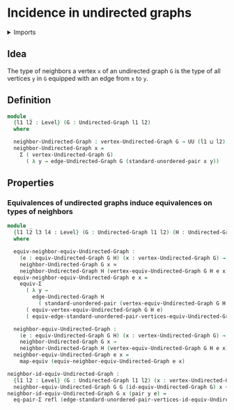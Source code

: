 # Incidence in undirected graphs

<details><summary>Imports</summary>
```agda
module graph-theory.neighbors-undirected-graphs where
open import foundation.dependent-pair-types
open import foundation.equality-dependent-pair-types
open import foundation.equivalences
open import foundation.functions
open import foundation.functoriality-dependent-pair-types
open import foundation.homotopies
open import foundation.identity-types
open import foundation.universe-levels
open import foundation.unordered-pairs
open import graph-theory.equivalences-undirected-graphs
open import graph-theory.undirected-graphs
```
</details>

## Idea

The type of neighbors a vertex `x` of an undirected graph `G` is the type of all vertices `y` in `G` equipped with an edge from `x` to `y`.

## Definition

```agda
module _
  {l1 l2 : Level} (G : Undirected-Graph l1 l2)
  where

  neighbor-Undirected-Graph : vertex-Undirected-Graph G → UU (l1 ⊔ l2)
  neighbor-Undirected-Graph x =
    Σ ( vertex-Undirected-Graph G)
      ( λ y → edge-Undirected-Graph G (standard-unordered-pair x y))
```

## Properties

### Equivalences of undirected graphs induce equivalences on types of neighbors

```agda
module _
  {l1 l2 l3 l4 : Level} (G : Undirected-Graph l1 l2) (H : Undirected-Graph l3 l4)
  where

  equiv-neighbor-equiv-Undirected-Graph :
    (e : equiv-Undirected-Graph G H) (x : vertex-Undirected-Graph G) →
    neighbor-Undirected-Graph G x ≃
    neighbor-Undirected-Graph H (vertex-equiv-Undirected-Graph G H e x)
  equiv-neighbor-equiv-Undirected-Graph e x =
    equiv-Σ
      ( λ y →
        edge-Undirected-Graph H
          ( standard-unordered-pair (vertex-equiv-Undirected-Graph G H e x) y))
      ( equiv-vertex-equiv-Undirected-Graph G H e)
      ( equiv-edge-standard-unordered-pair-vertices-equiv-Undirected-Graph G H e x)

  neighbor-equiv-Undirected-Graph :
    (e : equiv-Undirected-Graph G H) (x : vertex-Undirected-Graph G) →
    neighbor-Undirected-Graph G x →
    neighbor-Undirected-Graph H (vertex-equiv-Undirected-Graph G H e x)
  neighbor-equiv-Undirected-Graph e x =
    map-equiv (equiv-neighbor-equiv-Undirected-Graph e x)

neighbor-id-equiv-Undirected-Graph :
  {l1 l2 : Level} (G : Undirected-Graph l1 l2) (x : vertex-Undirected-Graph G) →
  neighbor-equiv-Undirected-Graph G G (id-equiv-Undirected-Graph G) x ~ id
neighbor-id-equiv-Undirected-Graph G x (pair y e) =
  eq-pair-Σ refl (edge-standard-unordered-pair-vertices-id-equiv-Undirected-Graph G x y e)
```
